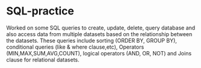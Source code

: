# SQL-practice
Worked on some SQL queries to create, update, delete, query database and also access data from multiple datasets based on the relationship between the datasets. These queries include sorting (ORDER BY, GROUP BY), conditional queries (like & where clause,etc), Operators (MIN,MAX,SUM,AVG,COUNT), logical operators (AND, OR, NOT) and Joins clause for relational datasets.
